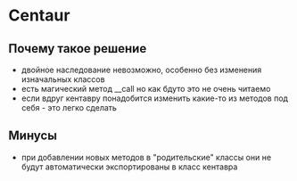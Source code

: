 # Centaur

## Почему такое решение
- двойное наследование невозможно, особенно без изменения изначальных классов
- есть магический метод __call но как бдуто это не очень читаемо
- если вдруг кентавру понадобится изменить какие-то из методов под себя - это легко сделать

## Минусы
- при добавлении новых методов в "родительские" классы они не будут автоматически экспортированы в класс кентавра